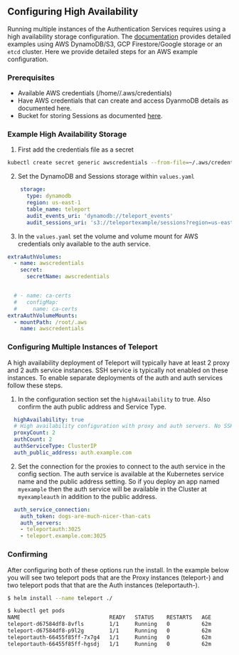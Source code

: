 ## Configuring High Availability

Running multiple instances of the Authentication Services requires using a high availability storage configuration.  The [documentation](https://gravitational.com/teleport/docs/admin-guide/#high-availability) provides detailed examples using AWS DynamoDB/S3, GCP Firestore/Google storage or an `etcd` cluster. Here we provide detailed steps for an AWS example configuration.

### Prerequisites
 - Available AWS credentials (/home/<user>/.aws/credentials)
 - Have AWS credentials that can create and access DyanmoDB details as documented here.
 - Bucket for storing Sessions as documented [here](https://gravitational.com/teleport/docs/admin-guide/#using-amazon-s3).

### Example High Availability Storage
1. First add the credentials file as a secret
```bash
kubectl create secret generic awscredentials --from-file=~/.aws/credentials
```

2. Set the DynamoDB and Sessions storage within `values.yaml`

```yaml
    storage:
      type: dynamodb
      region: us-east-1
      table_name: teleport
      audit_events_uri: 'dynamodb://teleport_events'
      audit_sessions_uri: 's3://teleportexample/sessions?region=us-east-1'
```

3. In the `values.yaml` set the volume and volume mount for AWS credentials only available to the auth service.
```yaml
extraAuthVolumes:
  - name: awscredentials
    secret:
      secretName: awscredentials


  # - name: ca-certs
  #   configMap:
  #     name: ca-certs
extraAuthVolumeMounts:
  - mountPath: /root/.aws
    name: awscredentials
```



### Configuring Multiple Instances of Teleport

A high availability deployment of Teleport will typically have at least 2 proxy and 2 auth service instances.  SSH service is typically not enabled on these instances.  To enable separate deployments of the auth and auth services follow these steps.

1. In the configuration section set the `highAvailability` to true.  Also confirm the auth public address and Service Type.
```yaml
  highAvailability: true
  # High availability configuration with proxy and auth servers. No SSH configured service.
  proxyCount: 2
  authCount: 2
  authServiceType: ClusterIP
  auth_public_address: auth.example.com
```
2. Set the connection for the proxies to connect to the auth service in the config section. The auth service is available at the Kubernetes service name and the public address setting.  So if you deploy an app named `myexample` then the auth service will be available in the Cluster at `myexampleauth` in addition to the public address.

```yaml
  auth_service_connection:
    auth_token: dogs-are-much-nicer-than-cats
    auth_servers:
    - teleportauth:3025
    - teleport.example.com:3025
```
### Confirming

After configuring both of these options run the install.  In the example below you will see two teleport pods that are the Proxy instances  (teleport-) and two teleport pods that that are the Auth instances (teleportauth-).

``` bash
$ helm install --name teleport ./

$ kubectl get pods
NAME                            READY   STATUS    RESTARTS   AGE
teleport-d67584df8-8vfls        1/1     Running   0          62m
teleport-d67584df8-p9l2g        1/1     Running   0          62m
teleportauth-66455f85ff-7x7g4   1/1     Running   0          62m
teleportauth-66455f85ff-hgsdj   1/1     Running   0          62m
```
